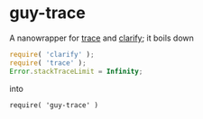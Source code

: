# guy-trace

A nanowrapper for [trace](https://github.com/AndreasMadsen/trace) 
and [clarify](https://github.com/AndreasMadsen/clarify); it
boils down 

```js
require( 'clarify' );
require( 'trace' );
Error.stackTraceLimit = Infinity;
``` 
into 

```
require( 'guy-trace' )
```
